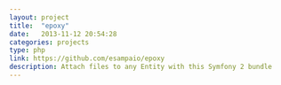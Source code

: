 ```yaml
---
layout: project
title:  "epoxy"
date:   2013-11-12 20:54:28
categories: projects
type: php
link: https://github.com/esampaio/epoxy
description: Attach files to any Entity with this Symfony 2 bundle
---
```


